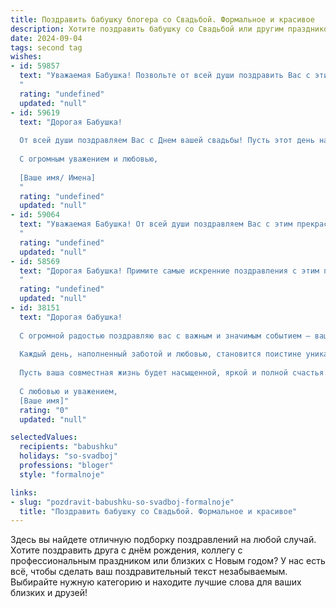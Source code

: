 ```yaml
---
title: Поздравить бабушку блогера со Свадьбой. Формальное и красивое
description: Хотите поздравить бабушку со Свадьбой или другим праздником? Наш ИИ создаст незабываемое поздравление, а вы обязательно выделитесь среди других.  
date: 2024-09-04
tags: second tag
wishes:
- id: 59857
  text: "Уважаемая Бабушка! Позвольте от всей души поздравить Вас с этим замечательным событием! Желаю Вам, чтобы Ваша свадьба стала началом новой главы в Вашей жизни, наполненной любовью, счастьем и радостью. Пусть Ваши дни всегда будут солнечными, а любовь крепкой, как и Ваш блогерский успех!
  "
  rating: "undefined"
  updated: "null"
- id: 59619
  text: "Дорогая Бабушка!
  
  От всей души поздравляем Вас с Днем вашей свадьбы! Пусть этот день навсегда останется в Вашей памяти, как символ любви, верности и семейного счастья. Желаем Вам крепкого здоровья, неиссякаемой энергии и радости от каждого прожитого дня.  Пусть ваша жизнь будет наполнена любовью, теплом и заботой близких людей.
  
  С огромным уважением и любовью,
  
  [Ваше имя/ Имена]
  "
  rating: "undefined"
  updated: "null"
- id: 59064
  text: "Уважаемая Бабушка! От всей души поздравляем Вас с этим прекрасным событием! Желаем Вам и Вашему супругу долгой, счастливой и мирной жизни, наполненной любовью, взаимопониманием и радостью. Пусть Ваш блогерский талант продолжает радовать и вдохновлять множество людей!
  "
  rating: "undefined"
  updated: "null"
- id: 58569
  text: "Дорогая Бабушка! Примите самые искренние поздравления с этим прекрасным днем - днем Вашей свадьбы! Желаем Вам и Вашему супругу долгих лет совместной жизни, наполненных любовью, счастьем и взаимопониманием. Пусть Ваша блогерская деятельность приносит Вам радость и новых поклонников!
  "
  rating: "undefined"
  updated: "null"
- id: 38151
  text: "Дорогая бабушка!
  
  С огромной радостью поздравляю вас с важным и значимым событием – вашим долгожданным днем свадьбы! Этот прекрасный момент, когда две судьбы соединяются вместе, наполняет сердца теплотой и радостью.
  
  Каждый день, наполненный заботой и любовью, становится поистине уникальным, а ваша мудрость и жизненный опыт служат прекрасным примером для всех нас. Как блогер, вы не только делитесь своими мыслями и эмоциями, но и вдохновляете многих своим позитивом и жизнелюбием.
  
  Пусть ваша совместная жизнь будет насыщенной, яркой и полной счастья. Желаю гармонии, взаимопонимания и, конечно же, больших успехов в вашей творческой деятельности.
  
  С любовью и уважением,
  [Ваше имя]"
  rating: "0"
  updated: "null"

selectedValues:
  recipients: "babushku"
  holidays: "so-svadboj"
  professions: "bloger"
  style: "formalnoje"

links:
- slug: "pozdravit-babushku-so-svadboj-formalnoje"
  title: "Поздравить бабушку со Свадьбой. Формальное и красивое"
---
```


Здесь вы найдете отличную подборку поздравлений на любой случай. 
Хотите поздравить друга с днём рождения, коллегу с профессиональным праздником или близких с Новым годом? У нас есть всё, чтобы сделать ваш поздравительный текст незабываемым. Выбирайте нужную категорию и находите лучшие слова для ваших близких и друзей!
